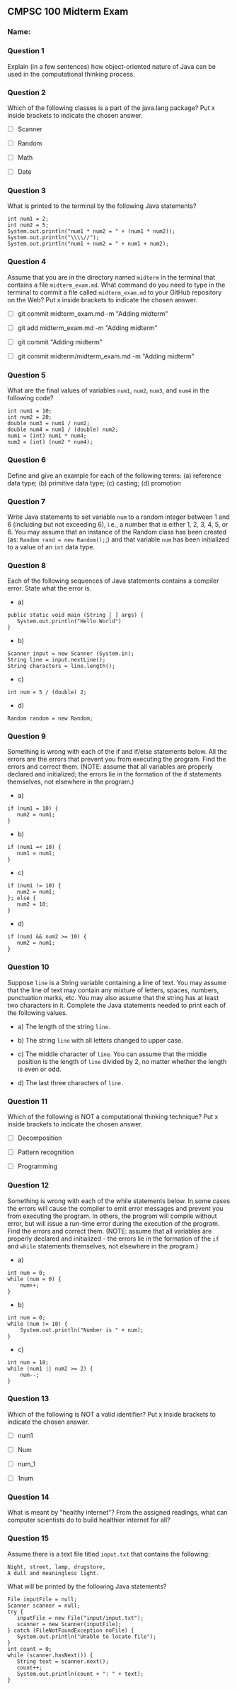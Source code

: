 ## CMPSC 100 Midterm Exam
### Name:


### Question 1
Explain (in a few sentences) how object-oriented nature of Java can be used in the computational thinking process.


### Question 2
Which of the following classes is a part of the java.lang package? Put x inside brackets to indicate the chosen answer.
- [ ] Scanner
- [ ] Random
- [ ] Math
- [ ] Date


### Question 3
What is printed to the terminal by the following Java statements?

```
int num1 = 2;
int num2 = 5;
System.out.println("num1 * num2 = " + (num1 * num2));
System.out.println("\\\\//");
System.out.println("num1 + num2 = " + num1 + num2);
```


### Question 4
Assume that you are in the directory named `midterm` in the terminal that contains a file  `midterm_exam.md`. What command do you need to type in the terminal to commit a file called `midterm_exam.md` to your GitHub repository on the Web? Put x inside brackets to indicate the chosen answer.

- [ ] git commit midterm_exam.md -m "Adding midterm"
- [ ] git add midterm_exam.md -m "Adding midterm"
- [ ] git commit "Adding midterm"
- [ ] git commit midterm/midterm_exam.md -m "Adding midterm"


### Question 5
What are the final values of variables `num1`, `num2`, `num3`, and `num4` in the following code?
```
int num1 = 10;
int num2 = 20;
double num3 = num1 / num2;
double num4 = num1 / (double) num2;
num1 = (int) num1 * num4;
num2 = (int) (num2 * num4);
```


### Question 6
Define and give an example for each of the following terms: (a) reference data type; (b) primitive data type; (c) casting; (d) promotion


### Question 7
Write Java statements to set variable `num` to a random integer between 1 and 6 (including but not exceeding 6), i.e., a number that is either 1, 2, 3, 4, 5, or 6. You may assume that an instance of the Random class has been created (as: `Random rand = new Random();`;) and that variable `num` has been initialized to a value of an `int` data type.


### Question 8
Each of the following sequences of Java statements contains a compiler error. State what the error is.

* a)

```
public static void main (String [ ] args) {
   System.out.println("Hello World")
}
```   

* b)   

```
Scanner input = new Scanner (System.in);
String line = input.nextLine();
String characters = line.length();
```

* c)

```
int num = 5 / (double) 2;
```

* d)

```
Random random = new Random;
```

### Question 9
Something is wrong with each of the if and if/else statements below. All the errors are the errors that prevent you from executing the program. Find the errors and correct them. (NOTE: assume that all variables are properly declared and initialized; the errors lie in the formation of the if statements themselves, not elsewhere in the program.)

* a)

```
if (num1 = 10) {
   num2 = num1;
}
```

* b)

```
if (num1 =< 10) {
   num1 = num1;
}
```

* c)

```
if (num1 != 10) {
   num2 = num1;
}; else {
   num2 = 10;
}
```

* d)

```
if (num1 && num2 >= 10) {
   num2 = num1;
}
```   


### Question 10
Suppose `line` is a String variable containing a line of text. You may assume that the line of text may contain any mixture of letters, spaces, numbers, punctuation marks, etc. You may also assume that the string has at least two characters in it. Complete the Java statements needed to print each of the following values.
* a) The length of the string `line`.

* b)  The string `line` with all letters changed to upper case.

* c) The middle character of `line`. You can assume that the middle position is the length of `line` divided by 2, no matter whether the length is even or odd.

* d) The last three characters of `line.`


### Question 11
Which of the following is NOT a computational thinking technique? Put x inside brackets to indicate the chosen answer.
- [ ] Decomposition
- [ ] Pattern recognition
- [ ] Programming


### Question 12
Something is wrong with each of the while statements below. In some cases the errors will cause the compiler to emit error messages and prevent you from executing the program. In others, the program will compile without error, but will issue a run-time error during the execution of the program. Find the errors and correct them. (NOTE: assume that all variables are properly declared and initialized - the errors lie in the formation of the `if` and `while` statements themselves, not elsewhere in the program.)

* a)

```
int num = 0;
while (num = 0) {
    num++;
}
```

* b)

```
int num = 0;
while (num != 10) {
    System.out.println("Number is " + num);
}
```

* c)

```
int num = 10;  
while (num1 || num2 >= 2) {
    num--;
}
```

### Question 13
Which of the following is NOT a valid identifier? Put x inside brackets to indicate the chosen answer.
- [ ] num1
- [ ] Num
- [ ] num_1
- [ ] 1num


### Question 14
What is meant by "healthy internet"? From the assigned readings, what can computer scientists do to build healthier internet for all?


### Question 15
Assume there is a text file titled `input.txt` that contains the following:

```
Night, street, lamp, drugstore,
A dull and meaningless light.
```

What will be printed by the following Java statements?

```
File inputFile = null;
Scanner scanner = null;
try {
   inputFile = new File("input/input.txt");
   scanner = new Scanner(inputFile);
} catch (FileNotFoundException noFile) {
   System.out.println("Unable to locate file");
}
int count = 0;
while (scanner.hasNext()) {
   String text = scanner.next();
   count++;
   System.out.println(count + ": " + text);
}
```
